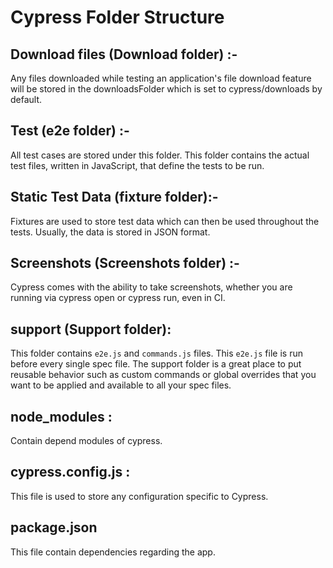 # Cypress Folder Structure

## Download files (Download folder) :-
Any files downloaded while testing an application's file download feature will be stored in the downloadsFolder which is set to cypress/downloads by default.

## Test (e2e folder) :- 
 All test cases are stored under this folder. This folder contains the actual test files, written in JavaScript, that define the tests to be run.

## Static Test Data (fixture folder):-

Fixtures are used to store test data which can then be used throughout the tests. Usually, the data is stored in JSON format.


## Screenshots (Screenshots folder) :-

Cypress comes with the ability to take screenshots, whether you are running via cypress open or cypress run, even in CI.

## support (Support folder):

 This folder contains `e2e.js` and `commands.js` files. This `e2e.js` file is run before every single spec file. The support folder is a great place to put reusable behavior such as custom commands or global overrides that you want to be applied and available to all your spec files.


 ## node_modules :

 Contain depend modules of cypress.


 ## cypress.config.js :
 This file is used to store any configuration specific to Cypress. 

 ## package.json
This file contain dependencies regarding the app.

